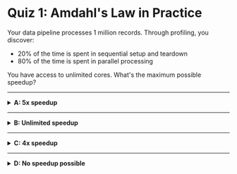 # Quiz 1: Amdahl's Law in Practice

Your data pipeline processes 1 million records. Through profiling, you discover:

- 20% of the time is spent in sequential setup and teardown
- 80% of the time is spent in parallel processing

You have access to unlimited cores. What's the maximum possible speedup?

---

<details>
<summary><strong>A: 5x speedup</strong></summary>

✔ Correct!

Using Amdahl's Law: Maximum speedup = 1 / (Sequential portion + Parallel portion / Cores)

With unlimited cores: 1 / (0.20 + 0.80 / ∞) = 1 / 0.20 = 5x

The 20% sequential portion becomes the bottleneck, limiting your speedup no matter how
many cores you add.

</details>

---

<details>
<summary><strong>B: Unlimited speedup</strong></summary>

✖ Nope.

This ignores Amdahl's Law. Even with infinite cores, the sequential portions (setup and
teardown) still take time.

The sequential 20% becomes your bottleneck - you can't parallelize what must happen in
order.

</details>

---

<details>
<summary><strong>C: 4x speedup</strong></summary>

✖ Nope.

This looks like you divided 80% by 20%, but that's not how Amdahl's Law works.

The sequential portion limits your maximum speedup to 1 / (sequential fraction) = 1 / 0.20
= 5x.

</details>

---

<details>
<summary><strong>D: No speedup possible</strong></summary>

✖ Nope.

Parallel processing definitely helps! The 80% parallel portion can be sped up
significantly.

The limitation is that you can't get more than 5x total speedup due to the 20% sequential
bottleneck.

</details>
